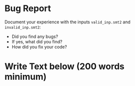 # Bug Report

Document your experience with the inputs `valid_inp.smt2` and `invalid_inp.smt2`:

- Did you find any bugs?
- If yes, what did you find?
- How did you fix your code?

# Write Text below (200 words minimum)
